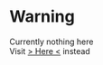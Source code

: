 # Warning
Currently nothing here
\
Visit [> Here <](https://pikakid98games.wordpress.com/caveofthedeadremastered) instead